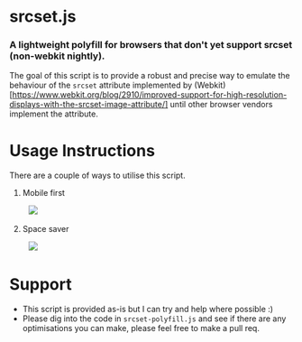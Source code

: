 # srcset.js

### A lightweight polyfill for browsers that don't yet support srcset (non-webkit nightly).

The goal of this script is to provide a robust and precise way to emulate the behaviour of the `srcset` attribute implemented by (Webkit)[https://www.webkit.org/blog/2910/improved-support-for-high-resolution-displays-with-the-srcset-image-attribute/] until other browser vendors implement the attribute.

Usage Instructions
======

There are a couple of ways to utilise this script.

1. Mobile first
<pre>
	<img src="mobile-image.gif" srcset="larger-image.gif 2x, even-larger-image.gif 3x">
</pre>

2. Space saver
<pre>
	<img src="spacer.gif" srcset="mobile-image.gif 1x, larger-image.gif 2x, even-larger-image.gif 3x">
</pre>


Support
======
- This script is provided as-is but I can try and help where possible :)
- Please dig into the code in `srcset-polyfill.js` and see if there are any optimisations you can make, please feel free to make a pull req.

